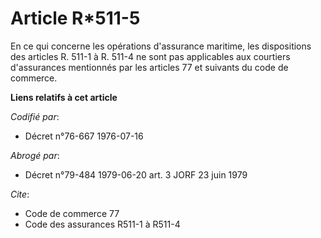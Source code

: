# Article R*511-5

En ce qui concerne les opérations d'assurance maritime, les dispositions des articles R. 511-1 à R. 511-4 ne sont pas
applicables aux courtiers d'assurances mentionnés par les articles 77 et suivants du code de commerce.

**Liens relatifs à cet article**

_Codifié par_:

  - Décret n°76-667 1976-07-16

_Abrogé par_:

  - Décret n°79-484 1979-06-20 art. 3 JORF 23 juin 1979

_Cite_:

  - Code de commerce 77
  - Code des assurances R511-1 à R511-4
